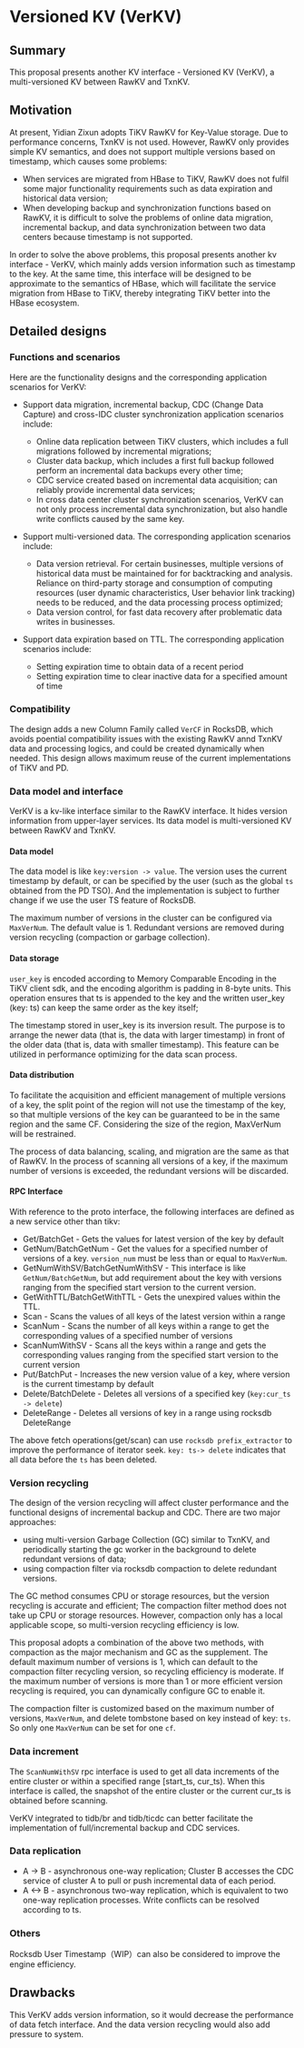# Versioned KV (VerKV)

## Summary

This proposal presents another KV interface - Versioned KV (VerKV), a multi-versioned KV between RawKV and TxnKV.

## Motivation

At present, Yidian Zixun adopts TiKV RawKV for Key-Value storage. Due to performance concerns, TxnKV is not used. However, RawKV only provides simple KV semantics, and does not support multiple versions based on timestamp, which causes some problems: 
  - When services are migrated from HBase to TiKV, RawKV does not fulfil some major functionality requirements such as data expiration and historical data version;
  - When developing backup and synchronization functions based on RawKV, it is difficult to solve the problems of online data migration, incremental backup, and data synchronization between two data centers because timestamp is not supported.

In order to solve the above problems, this proposal presents another kv interface - VerKV, which mainly adds version information such as timestamp to the key. At the same time, this interface will be designed to be approximate to the semantics of HBase, which will facilitate the service migration from HBase to TiKV, thereby integrating TiKV better into the HBase ecosystem.

## Detailed designs

### Functions and scenarios

Here are the functionality designs and the corresponding application scenarios for VerKV:
   - Support data migration, incremental backup, CDC (Change Data Capture) and cross-IDC cluster synchronization application scenarios include:
     - Online data replication between TiKV clusters, which includes a full migrations followed by incremental migrations;
     - Cluster data backup, which includes a first full backup followed perform an incremental data backups every other time;
     - CDC service created based on incremental data acquisition; can reliably provide incremental data services;
     - In cross data center cluster synchronization scenarios, VerKV can not only process  incremental data synchronization, but also handle write conflicts caused by the same key.

  - Support multi-versioned data. The corresponding application scenarios include: 
    - Data version retrieval. For certain businesses, multiple versions of historical data must be maintained for for backtracking and analysis. Reliance on third-party storage and consumption of computing resources (user dynamic characteristics, User behavior link tracking) needs to be reduced, and the data processing process optimized;
    - Data version control, for fast data recovery after problematic data writes in businesses.

  - Support data expiration based on TTL. The corresponding application scenarios include:
    - Setting expiration time to obtain data of a recent period
    - Setting expiration time to clear inactive data for a specified amount of time


### Compatibility

The design adds a new Column Family called `VerCF` in RocksDB, which avoids poential compatibility issues with the existing RawKV annd TxnKV data and processing logics, and could be created dynamically when needed. This design allows maximum reuse of the current implementations of TiKV and PD.

### Data model and interface

VerKV is a kv-like interface similar to the RawKV interface. It hides version information from upper-layer services. Its data model is multi-versioned KV between RawKV and TxnKV. 

#### Data model

The data model is like `key:version -> value`. The version uses the current timestamp by default, or can be specified by the user (such as the global `ts` obtained from the PD TSO). And the implementation is subject to further change if we use the user TS feature of RocksDB.

The maximum number of versions in the cluster can be configured via `MaxVerNum`. The default value is 1. Redundant versions are removed during version recycling (compaction or garbage collection).

#### Data storage

`user_key` is encoded according to Memory Comparable Encoding in the TiKV client sdk, and the encoding algorithm is padding in 8-byte units. This operation ensures that ts is appended to the key and the written user_key (key: ts) can keep the same order as the key itself;

The timestamp stored in user_key is its inversion result. The purpose is to arrange the newer data (that is, the data with larger timestamp) in front of the older data (that is, data with smaller timestamp). This feature can be utilized in performance optimizing for the data scan process.

#### Data distribution

To facilitate the acquisition and efficient management of multiple versions of a key, the split point of the region will not use the timestamp of the key, so that multiple versions of the key can be guaranteed to be in the same region and the same CF. Considering the size of the region, MaxVerNum will be restrained.

The process of data balancing, scaling, and migration are the same as that of RawKV. In the process of scanning all versions of a key, if the maximum number of versions is exceeded, the redundant versions will be discarded.

#### RPC Interface

With reference to the proto interface, the following interfaces are defined as a new service other than tikv:
  - Get/BatchGet - Gets the values for latest version of the key by default 
  - GetNum/BatchGetNum - Get the values for a specified number of versions of a key. `version_num` must be less than or equal to `MaxVerNum`. 
  - GetNumWithSV/BatchGetNumWithSV - This interface is like `GetNum/BatchGetNum`, but add requirement about the key with versions ranging from the specified start version to the current version.
  - GetWithTTL/BatchGetWithTTL - Gets the unexpired values within the TTL.
  - Scan - Scans the values of all keys of the latest version within a range
  - ScanNum - Scans the number of all keys within a range to get the corresponding values of a specified number of versions
  - ScanNumWithSV - Scans all the keys within a range and gets the corresponding values ranging from the specified start version to the current version 
  - Put/BatchPut - Increases the new version value of a key, where version is the current timestamp by default
  - Delete/BatchDelete - Deletes all versions of a specified key (`key:cur_ts -> delete`)
  - DeleteRange - Deletes all versions of key in a range using rocksdb DeleteRange

The above fetch operations(get/scan) can use `rocksdb prefix_extractor` to improve the performance of iterator seek. `key: ts-> delete` indicates that all data before the `ts` has been deleted.

### Version recycling

The design of the version recycling will affect cluster performance and the functional designs of incremental backup and CDC. There are two major approaches: 
  - using multi-version Garbage Collection (GC) similar to TxnKV, and periodically starting the gc worker in the background to delete redundant versions of data;
  - using compaction filter via rocksdb compaction to delete redundant versions. 

The GC method consumes CPU or storage resources, but the version recycling is accurate and efficient; The compaction filter method does not take up CPU or storage resources. However, compaction only has a local applicable scope, so multi-version recycling efficiency is low.

This proposal adopts a combination of the above two methods, with compaction as the major mechanism and GC as the supplement. The default maximum number of versions is 1, which can default to the compaction filter recycling version, so recycling efficiency is moderate. If the maximum number of versions is more than 1 or more efficient version recycling is required, you can dynamically configure GC to enable it.

The compaction filter is customized based on the maximum number of versions, `MaxVerNum`, and delete tombstone based on key instead of key: `ts`. So only one `MaxVerNum` can be set for one `cf`.

### Data increment

The `ScanNumWithSV` rpc interface is used to get all data increments of the entire cluster or within a specified range [start_ts, cur_ts). When this interface is called, the snapshot of the entire cluster or the current cur_ts is obtained before scanning.

VerKV integrated to tidb/br and tidb/ticdc can better facilitate the implementation of full/incremental backup and CDC services.  

### Data replication

- A -> B - asynchronous one-way replication; Cluster B accesses the CDC service of cluster A to pull or push incremental data of each period.
- A <-> B -  asynchronous two-way replication, which is equivalent to two one-way replication processes. Write conflicts can be resolved according to ts.

### Others

Rocksdb User Timestamp（WIP）can also be considered to improve the engine efficiency. 

## Drawbacks

This VerKV adds version information, so it would decrease the performance of data fetch interface. And the data version recycling would also add pressure to  system.
